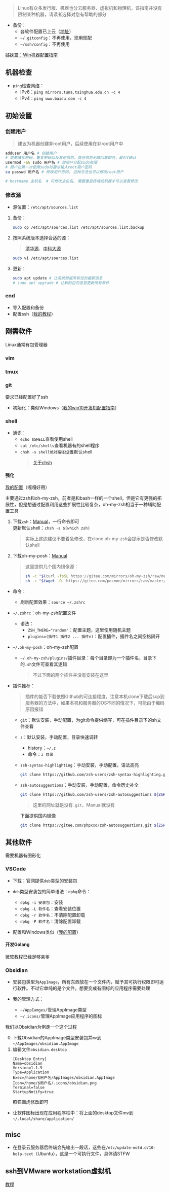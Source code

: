 >Linux有众多发行版、机器也分云服务器、虚拟机和物理机，该指南并没有限制某种机器，请读者选择对您有帮助的部分

+ 备份：
	+ 各软件配置已上云（[地址](https://github.com/zweix123/linux-config)）
	+ `~/.gitconfig`：不再使用，现用现配
	+ `~/ssh/config`：不再使用

[姊妹篇：Win机器配置指南](https://github.com/zweix123/CS-notes/blob/master/Missing-Semester/win10%E5%BC%80%E5%8F%91%E6%9C%BA%E9%85%8D%E7%BD%AE%E6%8C%87%E5%8D%97.md)

## 机器检查

+ `ping`检查网络：
	+ IPv6：`ping mirrors.tuna.tsinghua.edu.cn -c 4`
	+ IPv4：`ping www.baidu.com -c 4`

## 初始设置

### 创建用户

>建议为机器创建非root用户，后续使用在非root用户中

```bash
adduser 用户名 # 创建用户
# 需要填写密码、重复密码以及其他信息，其他信息无脑回车即可，最后Y确认
usermod -aG sudo 用户名 # 给用户分配sudo权限
# 用户在第一次使用sudo时要求输入root用户密码
su passwd 用户名 # 修改用户密码, 这种方法也可以修改root用户

# hostname 主机名  # 可修改主机名, 需要重启终端或机器才可以查看修改
```

### 修改源

+ 源位置：`/etc/apt/sources.list`

1. 备份：
	```bash
	sudo cp /etc/apt/sources.list /etc/apt/sources.list.backup
	```

2. 按照系统版本选择合适的源：
	>[清华源](https://mirrors.tuna.tsinghua.edu.cn/help/ubuntu/)、[中科大源](https://mirrors.ustc.edu.cn/repogen/)

	```bash
	sudo vi /etc/apt/sources.list
	```

3. 更新：
	```bash
	sudo apt update # 让系统知道所有包的最新信息
	# sudo apt upgrade # 让新的包的信息更新所有软件
	```

### end

+ 导入配置和备份
+ 配置ssh（[我的教程](https://github.com/zweix123/CS-notes/blob/master/Missing-Semester/SSH.md)）

## 刚需软件
Linux通常有包管理器

### vim

### tmux

### git
要求已经配置好了ssh

+ 初始化：类似Windows（[我的win10开发机配置指南](https://github.com/zweix123/CS-notes/blob/master/Missing-Semester/win10%E5%BC%80%E5%8F%91%E6%9C%BA%E9%85%8D%E7%BD%AE%E6%8C%87%E5%8D%97.md#5.-Git)）

### shell

+ 通识：
	+ `echo $SHELL`查看使用shell
	+ `cat /etc/shells`查看机器有的shell程序
	+ `chsh -s shell绝对路径`设置默认shell
		>[关于chsh](https://wangchujiang.com/linux-command/c/chsh.html)

#### 强化
[我的配置](https://github.com/zweix123/linux-config)（嘎嘎好用）

主要通过zsh和oh-my-zsh，前者是和bash一样的一个shell，但是它有更强的拓展性，但是想通过配置利用这些扩展性比较复杂，oh-my-zsh相当于一种辅助配置工具

1. 下载`zsh`：[Manual](https://github.com/ohmyzsh/ohmyzsh/wiki/Installing-ZSH)，一行命令即可  
	更新默认shell：`chsh -s $(which zsh)`
	>实际上这边建议不要着急修改，在clone oh-my-zsh会提示是否修改默认shell

2. 下载oh-my-posh：[Manual](https://github.com/ohmyzsh/ohmyzsh/wiki)
	>这里提供几个国内镜像源：
	>```bash
	>sh -c "$(curl -fsSL https://gitee.com/mirrors/oh-my-zsh/raw/master/tools/install.sh)"
	>sh -c "$(wget -O- https://gitee.com/pocmon/mirrors/raw/master/tools/install.sh)"
	>```

+ 命令：
	+ 刷新配置效果：`source ~/.zshrc`

+ `~/.zshrc`：oh-my-zsh配置文件
	+ 语法：
		+ `ZSH_THERE="random"`：配置主题，这里使用随机主题
		+ `plugins=(插件1 插件2 ... 插件n)`：配置插件，插件名之间空格隔开

+ `~/.oh-my-posh`：oh-my-zsh配置
	+ `~/.oh-my-zsh/plugins/`插件目录：每个目录即为一个插件名，目录下的`.sh`文件可查看其逻辑
		>不过下面的两个插件并没有安装在这里

+ 插件推荐：
	>插件的能否下载依照Github的可连接程度，注意本机clone下载后scp到服务器的方法中，如果本机和服务器的OS不同的情况下，可能由于编码原因报错

	+ `git`：默认安装，手动配置，为git命令提供缩写，可在插件目录下的sh文件查看
	+ `z`：默认安装，手动配置，目录快速调转
		+ history：`~/.z`
		+ 命令：`z 目录`
	+ `zsh-syntax-highlighting`：手动安装，手动配置，语法高亮
		```bash
		git clone https://github.com/zsh-users/zsh-syntax-highlighting.git ${ZSH_CUSTOM:-~/.oh-my-zsh/custom}/plugins/zsh-syntax-highlighting
		```
		
	+ `zsh-autosuggestions`：手动安装，手动配置，命令历史补全
		```bash
		git clone https://github.com/zsh-users/zsh-autosuggestions ${ZSH_CUSTOM:-~/.oh-my-zsh/custom}/plugins/zsh-autosuggestions
		```
		>这里的网址就是没有`.git`，Manual就没有  

		下面提供国内镜像
		```bash
		git clone https://gitee.com/phpxxo/zsh-autosuggestions.git ${ZSH_CUSTOM:-~/.oh-my-zsh/custom}/plugins/zsh-autosuggestions
		```

## 其他软件
需要机器有图形化

### VSCode

+ 下载：官网提供`deb`类型的安装包

+ `deb`类型安装包的简单语法：`dpkg`命令：
	+ `dpkg -i 安装包`：安装
	+ `dpkg -L 软件名`：查看安装位置
	+ `dpkg -r 软件名`：不清除配置卸载
	+ `dpkg -P 软件名`：清除配置卸载

+ 配置和Windows类似（[我的配置](https://github.com/zweix123/CS-notes/blob/master/Missing-Semester/win10%E5%BC%80%E5%8F%91%E6%9C%BA%E9%85%8D%E7%BD%AE%E6%8C%87%E5%8D%97.md#7%E7%BC%96%E8%BE%91%E5%99%A8vscode)）

#### 开发Golang
微软[教程](https://learn.microsoft.com/zh-cn/azure/developer/go/configure-visual-studio-code)已经足够亲爹

### Obsidian

+ 安装包类型为`AppImage`，所有东西放在一个文件内，赋予其可执行权限即可运行软件。不过它单纯的是个文件，想要变成有图标的应用程序需要处理

+ 我的管理方式：
	+ `~/AppIamges/`管理AppImage类型
	+ `~/.icons/`管理AppImage应用程序的图标

我们以Obsidian为例走一个这个过程

0. 下载Obsidian的AppImage类型安装包并`mv`到`~/AppImages/obsidian.AppImage`
1. 编辑文件`obsidian.desktop`
	```
	[Desktop Entry]
	Name=obsidian
	Version=1.1.9
	Type=Application
	Exec=/home/$用户名/AppImages/obsidian.AppImage
	Icon=/home/$用户名/.icons/obsidian.png
	Terminal=false
	StartupNotify=true
	```
	照猫画虎修改即可

+ 让软件图标出现在应用程序栏中：将上面的desktop文件mv到`~/.local/share/application/`

## misc

+ 在登录云服务器后终端会先输出一段话，这些在`/etc/update-motd.d/10-help-text`（Ubuntu），这是一个可执行文件，具体请STFW

## ssh到VMware workstation虚拟机
[教程](https://cloud.tencent.com/developer/article/1679861#:~:text=windows%E5%AE%BF%E4%B8%BB%E6%9C%BA%E5%A6%82%E4%BD%95SSH%E8%BF%9E%E6%8E%A5VMware%E7%9A%84Linux%E8%99%9A%E6%8B%9F%E6%9C%BA%201%201%E3%80%81%E5%AE%89%E8%A3%85%E5%A5%BDUbuntu%E8%99%9A%E6%8B%9F%E6%9C%BA%202,2%E3%80%81%E5%BB%BA%E7%AB%8BIP%E6%98%A0%E5%B0%84%203%203%E3%80%81%E9%85%8D%E7%BD%AE%E8%99%9A%E6%8B%9F%E6%9C%BASSH%204%204%E3%80%81%E9%85%8D%E7%BD%AE%E8%99%9A%E6%8B%9F%E6%9C%BA%E9%98%B2%E7%81%AB%E5%A2%99)